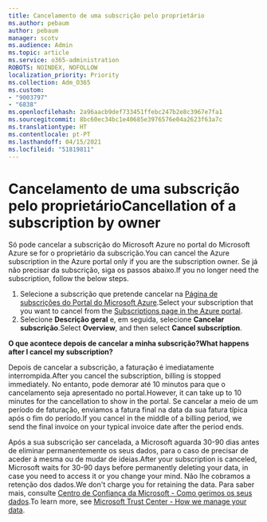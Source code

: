 ```yaml
---
title: Cancelamento de uma subscrição pelo proprietário
ms.author: pebaum
author: pebaum
manager: scotv
ms.audience: Admin
ms.topic: article
ms.service: o365-administration
ROBOTS: NOINDEX, NOFOLLOW
localization_priority: Priority
ms.collection: Adm_O365
ms.custom:
- "9003797"
- "6838"
ms.openlocfilehash: 2a96aacb9def733451ffebc247b2e8c3967e7fa1
ms.sourcegitcommit: 8bc60ec34bc1e40685e3976576e04a2623f63a7c
ms.translationtype: HT
ms.contentlocale: pt-PT
ms.lasthandoff: 04/15/2021
ms.locfileid: "51819811"
---
```

# <a name="cancellation-of-a-subscription-by-owner"></a><span data-ttu-id="90526-102">Cancelamento de uma subscrição pelo proprietário</span><span class="sxs-lookup"><span data-stu-id="90526-102">Cancellation of a subscription by owner</span></span>

<span data-ttu-id="90526-103">Só pode cancelar a subscrição do Microsoft Azure no portal do Microsoft Azure se for o proprietário da subscrição.</span><span class="sxs-lookup"><span data-stu-id="90526-103">You can cancel the Azure subscription in the Azure portal only if you are the subscription owner.</span></span> <span data-ttu-id="90526-104">Se já não precisar da subscrição, siga os passos abaixo.</span><span class="sxs-lookup"><span data-stu-id="90526-104">If you no longer need the subscription, follow the below steps.</span></span>

1. <span data-ttu-id="90526-105">Selecione a subscrição que pretende cancelar na [Página de subscrições do Portal do Microsoft Azure](https://ms.portal.azure.com/#blade/Microsoft_Azure_Billing/SubscriptionsBlade).</span><span class="sxs-lookup"><span data-stu-id="90526-105">Select your subscription that you want to cancel from the [Subscriptions page in the Azure portal](https://ms.portal.azure.com/#blade/Microsoft_Azure_Billing/SubscriptionsBlade).</span></span>
2. <span data-ttu-id="90526-106">Selecione **Descrição geral** e, em seguida, selecione **Cancelar subscrição**.</span><span class="sxs-lookup"><span data-stu-id="90526-106">Select **Overview**, and then select **Cancel subscription**.</span></span>

<span data-ttu-id="90526-107">**O que acontece depois de cancelar a minha subscrição?**</span><span class="sxs-lookup"><span data-stu-id="90526-107">**What happens after I cancel my subscription?**</span></span>

<span data-ttu-id="90526-108">Depois de cancelar a subscrição, a faturação é imediatamente interrompida.</span><span class="sxs-lookup"><span data-stu-id="90526-108">After you cancel the subscription, billing is stopped immediately.</span></span> <span data-ttu-id="90526-109">No entanto, pode demorar até 10 minutos para que o cancelamento seja apresentado no portal.</span><span class="sxs-lookup"><span data-stu-id="90526-109">However, it can take up to 10 minutes for the cancellation to show in the portal.</span></span> <span data-ttu-id="90526-110">Se cancelar a meio de um período de faturação, enviamos a fatura final na data da sua fatura típica após o fim do período.</span><span class="sxs-lookup"><span data-stu-id="90526-110">If you cancel in the middle of a billing period, we send the final invoice on your typical invoice date after the period ends.</span></span>

<span data-ttu-id="90526-111">Após a sua subscrição ser cancelada, a Microsoft aguarda 30-90 dias antes de eliminar permanentemente os seus dados, para o caso de precisar de aceder à mesma ou de mudar de ideias.</span><span class="sxs-lookup"><span data-stu-id="90526-111">After your subscription is canceled, Microsoft waits for 30-90 days before permanently deleting your data, in case you need to access it or you change your mind.</span></span> <span data-ttu-id="90526-112">Não lhe cobramos a retenção dos dados.</span><span class="sxs-lookup"><span data-stu-id="90526-112">We don't charge you for retaining the data.</span></span> <span data-ttu-id="90526-113">Para saber mais, consulte [Centro de Confiança da Microsoft - Como gerimos os seus dados](https://www.microsoft.com/trust-center/privacy/data-management#leave).</span><span class="sxs-lookup"><span data-stu-id="90526-113">To learn more, see [Microsoft Trust Center - How we manage your data](https://www.microsoft.com/trust-center/privacy/data-management#leave).</span></span>


